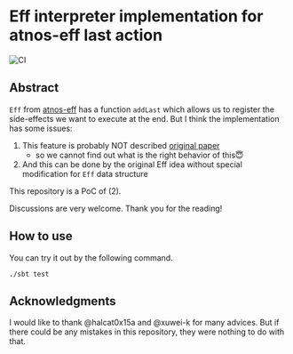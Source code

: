 Eff interpreter implementation for atnos-eff last action 
===========================================================

![CI](https://github.com/y-yu/atnos-eff-last-action/workflows/CI/badge.svg)


## Abstract

`Eff` from [atnos-eff](https://github.com/atnos-org/eff) has a function `addLast`
which allows us to register the side-effects we want to execute at the end.
But I think the implementation has some issues:

1. This feature is probably NOT described [original paper](http://okmij.org/ftp/Haskell/extensible/more.pdf)
    - so we cannot find out what is the right behavior of this😇
2. And this can be done by the original Eff idea without special modification for `Eff` data structure

This repository is a PoC of (2).

Discussions are very welcome. Thank you for the reading!

## How to use

You can try it out by the following command.

```console
./sbt test
```

## Acknowledgments

I would like to thank @halcat0x15a and @xuwei-k for many advices.
But if there could be any mistakes in this repository, they were nothing to do with that.

